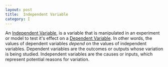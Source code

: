 ```yaml
---
layout: post
title:  Independent Variable
category: I
---
```


An [Independent Variable](https://en.wikipedia.org/wiki/Dependent_and_independent_variables), is a variable that is manipulated in an experiment or model to test it's effect on a [Dependent Variable](https://www.dsglossary.com/d/dependent-variable). In other words, the values of dependent variables *depend* on the values of independent variables. Dependent variables are the outcomes or outputs whose variation is being studied. Independent variables are the causes or inputs, which represent potential reasons for variation. 
